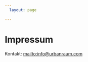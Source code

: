 ```yaml
---
  layout: page

---
```



<div class="home">

  <h1>Impressum</h1>

  <p>
    Kontakt: <a href="mailto:info@urbanraum.com">mailto:info@urbanraum.com</a>
  </p>

</div>


